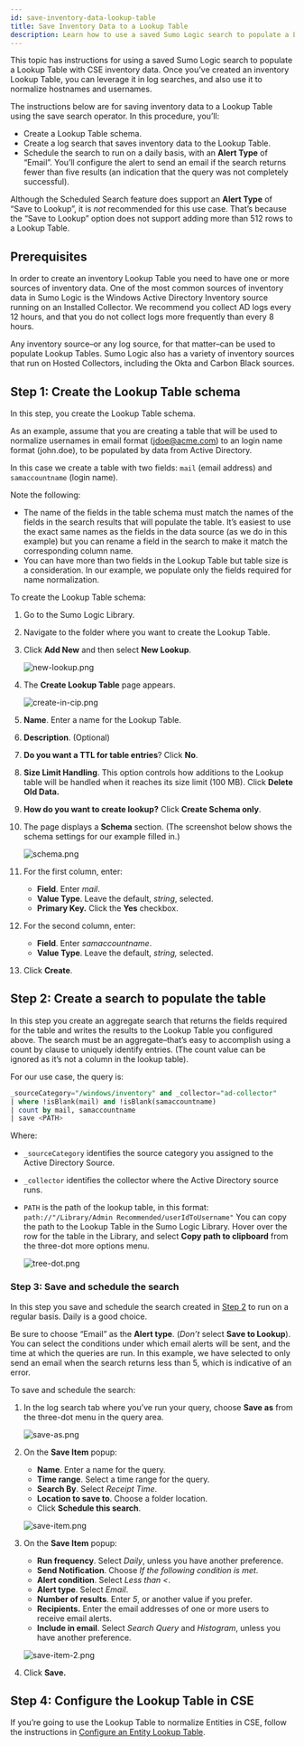 ```yaml
---
id: save-inventory-data-lookup-table
title: Save Inventory Data to a Lookup Table
description: Learn how to use a saved Sumo Logic search to populate a Lookup Table with CSE inventory data.
---
```


This topic has instructions for using a saved Sumo Logic search to populate a Lookup Table with CSE inventory data. Once you’ve created an inventory Lookup Table, you can leverage it in log searches, and also use it to normalize hostnames and usernames. 

The instructions below are for saving inventory data to a Lookup Table using the save search operator. In this procedure, you’ll:

* Create a Lookup Table schema.
* Create a log search that saves inventory data to the Lookup Table.
* Schedule the search to run on a daily basis, with an **Alert Type** of “Email”. You’ll configure the alert to send an email if the search returns fewer than five results (an indication that the query was not completely successful).

Although the Scheduled Search feature does support an **Alert Type** of “Save to Lookup”, it is *not* recommended for this use case. That’s because the “Save to Lookup” option does not support adding more than 512 rows to a Lookup Table.  

## Prerequisites 

In order to create an inventory Lookup Table you need to have one or more sources of inventory data. One of the most common sources of inventory data in Sumo Logic is the Windows Active Directory Inventory source running on an Installed Collector. We recommend you collect AD logs every 12 hours, and that you do not collect logs more frequently than every 8 hours.

Any inventory source–or any log source, for that matter–can be used to populate Lookup Tables. Sumo Logic also has a variety of inventory sources that run on Hosted Collectors, including the Okta and Carbon Black sources.

## Step 1: Create the Lookup Table schema

In this step, you create the Lookup Table schema.

As an example, assume that you are creating a table that will be used to normalize usernames in email format (jdoe@acme.com) to an login name format (john.doe), to be populated by data from Active Directory.  

In this case we create a table with two fields: `mail` (email address) and `samaccountname` (login name).   

Note the following:  

* The name of the fields in the table schema must match the names of the fields in the search results that will populate the table. It’s easiest to use the exact same names as the fields in the data source (as we do in this example) but you can rename a field in the search to make it match the corresponding column name.  
* You can have more than two fields in the Lookup Table but table size is a consideration. In our example, we populate only the fields required for name normalization.  

To create the Lookup Table schema:

1. Go to the Sumo Logic Library.
1. Navigate to the folder where you want to create the Lookup Table.
1. Click **Add New** and then select **New Lookup**.

    ![new-lookup.png](/img/cse/new-lookup.png)
1. The **Create Lookup Table** page appears.

    ![create-in-cip.png](/img/cse/create-in-cip.png)
1. **Name**. Enter a name for the Lookup Table.
1. **Description**. (Optional)
1. **Do you want a TTL for table entries**? Click **No**.
1. **Size Limit Handling**. This option controls how additions to the Lookup table will be handled when it reaches its size limit (100 MB). Click **Delete Old Data.**
1. **How do you want to create lookup?** Click **Create Schema only**.
1. The page displays a **Schema** section. (The screenshot below shows the schema settings for our example filled in.)

    ![schema.png](/img/cse/schema.png)
1. For the first column, enter:

   * **Field**. Enter *mail*.
   * **Value Type**. Leave the default, *string*, selected.
   * **Primary Key.** Click the **Yes** checkbox.

1. For the second column, enter:

   * **Field**. Enter *samaccountname*.
   * **Value Type**. Leave the default, *string,* selected.

1. Click **Create**. 

## Step 2: Create a search to populate the table

In this step you create an aggregate search that returns the fields required for the table and writes the results to the Lookup Table you configured above. The search must be an aggregate–that’s easy to accomplish using a count by clause to uniquely identify entries. (The count value can be ignored as it’s not a column in the lookup table).   

For our use case, the query is:

```sql
_sourceCategory="/windows/inventory" and _collector="ad-collector"
| where !isBlank(mail) and !isBlank(samaccountname)
| count by mail, samaccountname
| save <PATH>
```

Where:

* `_sourceCategory` identifies the source category you assigned to the Active Directory Source.
* `_collector` identifies the collector where the Active Directory source runs. 
* `PATH` is the path of the lookup table, in this format:   `path://"/Library/Admin Recommended/userIdToUsername"` You can copy the path to the Lookup Table in the Sumo Logic Library. Hover over the row for the table in the Library, and select **Copy path to clipboard** from the three-dot more options menu.

    ![tree-dot.png](/img/cse/tree-dot.png)

### Step 3: Save and schedule the search

In this step you save and schedule the search created in [Step 2](#step-2-create-a-search-to-populate-the-table) to run on a regular basis. Daily is a good choice. 

Be sure to choose “Email” as the **Alert type**. (*Don’t* select **Save to Lookup**). You can select the conditions under which email alerts will be sent, and the time at which the queries are run. In this example, we have selected to only send an email when the search returns less than 5, which is indicative of an error.  

To save and schedule the search:

1. In the log search tab where you’ve run your query, choose **Save as** from the three-dot menu in the query area.

    ![save-as.png](/img/cse/save-as.png)
1. On the **Save Item** popup:

   * **Name**. Enter a name for the query.
   * **Time range**. Select a time range for the query.
   * **Search By**. Select *Receipt Time*.  
   * **Location to save to**. Choose a folder location.
   * Click **Schedule this search**.    

    ![save-item.png](/img/cse/save-item.png)
1. On the **Save Item** popup:

   * **Run frequency**. Select *Daily*, unless you have another preference.
   * **Send Notification**. Choose *If the following condition is met*.
   * **Alert condition**. Select *Less than \<*.
   * **Alert type**. Select *Email*.
   * **Number of results**. Enter *5*, or another value if you prefer.
   * **Recipients.** Enter the email addresses of one or more users to receive email alerts.
   * **Include in email**. Select *Search Query* and *Histogram*, unless you have another preference.    

    ![save-item-2.png](/img/cse/save-item-2.png)
1. Click **Save.**

## Step 4: Configure the Lookup Table in CSE

If you’re going to use the Lookup Table to normalize Entities in CSE, follow the instructions in [Configure an Entity Lookup Table](configure-entity-lookup-table.md).
